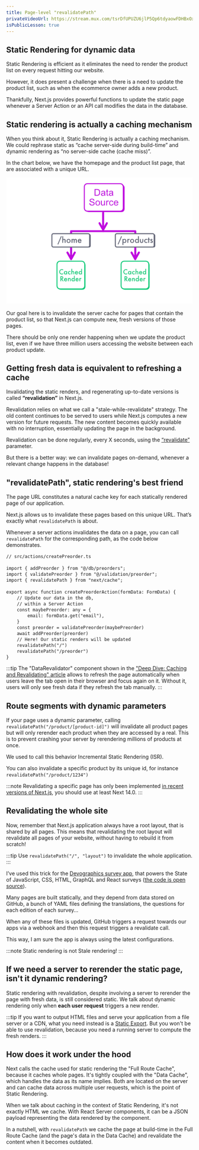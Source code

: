 ```yaml
---
title: Page-level "revalidatePath"
privateVideoUrl: https://stream.mux.com/tsrDfUPUZU6jlP5Qp6tdyaowFDHBxOx01vtinh6SP8Tw.m3u8
isPublicLesson: true
---
```


## Static Rendering for dynamic data

Static Rendering is efficient as it eliminates the need to render the product list on every request hitting our website.

However, it does present a challenge when there is a need to update the product list, such as when the ecommerce owner adds a new product. 

Thankfully, Next.js provides powerful functions to update the static page whenever a Server Action or an API call modifies the data in the database.

## Static rendering is actually a caching mechanism

When you think about it, Static Rendering is actually a caching mechanism.  We could rephrase static as “cache server-side during build-time” and dynamic rendering as “no server-side cache (cache miss)”. 

In the chart below, we have the homepage and the product list page, that are associated with a unique URL. 

![Calling revalidatePath to invalidate the home page and the product list page.](./public/revalidatepath.png)


Our goal here is to invalidate the server cache for pages that contain the product list, so that Next.js can compute new, fresh versions of those pages.




There should be only one render happening when we update the product list, even if we have three million users accessing the website between each product update.

## Getting fresh data is equivalent to refreshing a cache

Invalidating the static renders, and regenerating up-to-date versions is called **“revalidation”** in Next.js.

Revalidation relies on what we call a "stale-while-revalidate" strategy. The old content continues to be served to users while Next.js computes a new version for future requests. The new content becomes quickly available with no interruption, essentially updating the page in the background.

Revalidation can be done regularly, every X seconds, using the [“revalidate”](https://nextjs.org/docs/app/api-reference/file-conventions/route-segment-config#revalidate) parameter.

But there is a better way: we can invalidate pages on-demand, whenever a relevant change happens in the database!

## "revalidatePath", static rendering's best friend

The page URL constitutes a natural cache key for each statically rendered page of our application. 

Next.js allows us to invalidate these pages based on this unique URL. That’s exactly what `revalidatePath` is about. 

Whenever a server actions invalidates the data on a page, you can call `revalidatePath` for the corresponding path, as the code below demonstrates.

```tsx
// src/actions/createPreorder.ts

import { addPreorder } from "@/db/preorders";
import { validatePreorder } from "@/validation/preorder";
import { revalidatePath } from "next/cache";

export async function createPreorderAction(formData: FormData) {
    // Update our data in the db,
    // within a Server Action
    const maybePreorder: any = {
        email: formData.get("email"),
    }
    const preorder = validatePreorder(maybePreorder)
    await addPreorder(preorder)
    // Here! Our static renders will be updated
    revalidatePath("/")
    revalidatePath("/preorder")
}
```
:::tip
The "DataRevalidator" component shown in the ["Deep Dive: Caching and Revalidating" article](https://github.com/vercel/next.js/discussions/54075) allows to refresh the page automatically when users leave the tab open in their browser and focus again on it. Without it, users will only see fresh data if they refresh the tab manually.
:::

## Route segments with dynamic parameters 

If your page uses a dynamic parameter, calling `revalidatePath("/product/[product-id]")` will invalidate all product pages but will only rerender each product when they are accessed by a real. This is to prevent crashing your server by rerendering millions of products at once.

We used to call this behavior Incremental Static Rendering (ISR).

You can also invalidate a specific product by its unique id, for instance `revalidatePath("/product/1234")`

:::note
Revalidating a specific page has only been implemented [in recent versions of Next.js](https://github.com/vercel/next.js/discussions/54075#discussioncomment-6935615), you should use at least Next 14.0.
:::

## Revalidating the whole site

Now, remember that Next.js application always have a root layout, that is shared by all pages. This means that revalidating the root layout will revalidate all pages of your website, without having to rebuild it from scratch!

:::tip
Use `revalidatePath("/", "layout")` to invalidate the whole application.
:::

I’ve used this trick for the [Devographics survey app](https://survey.devographics.com/), that powers the State of JavaScript, CSS, HTML, GraphQL and React surveys ([the code is open source](https://github.com/vercel/next.js/discussions/54075#discussioncomment-6935615)). 

Many pages are built statically, and they depend from data stored on GitHub, a bunch of YAML files defining the translations, the questions for each edition of each survey… 

When any of these files is updated, GitHub triggers a request towards our apps via a webhook and then this request triggers a revalidate call. 

This way, I am sure the app is always using the latest configurations.

:::note
Static rendering is not Stale rendering!
:::

## If we need a server to rerender the static page, isn't it dynamic rendering?

Static rendering with revalidation, despite involving a server to rerender the page with fresh data, is still considered static. We talk about dynamic rendering only when **each user request** triggers a new render.

:::tip
If you want to output HTML files and serve your application from a file server or a CDN, what you need instead is a [Static Export](https://nextjs.org/docs/app/building-your-application/deploying/static-exports). 
But you won't be able to use revalidation, because you need a running server to compute the fresh renders.
:::


## How does it work under the hood

Next calls the cache used for static rendering the "Full Route Cache", because it caches whole pages. It's tightly coupled with the "Data Cache", which handles the data as its name implies.
Both are located on the server and can cache data across multiple user requests, which is the point of Static Rendering.

When we talk about caching in the context of Static Rendering, it's not exactly HTML we cache. With React Server components, it can be a JSON payload representing the data rendered by the component. 

In a nutshell, with `revalidatePath` we cache the page at build-time in the Full Route Cache (and the page's data in the Data Cache) and revalidate the content when it becomes outdated.
